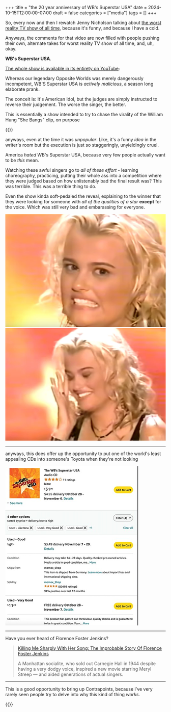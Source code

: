 +++
title = "the 20 year anniversary of WB's Superstar USA"
date = 2024-10-15T12:00:00-07:00
draft = false
categories = ["media"]
tags = []
+++

So, every now and then I rewatch Jenny Nicholson talking about [the worst reality TV show of all time](https://www.youtube.com/watch?v=JKFgn6tNU6w), because it's funny, and because I have a cold.

Anyways, the comments for that video are now filled with people pushing their own, alternate takes for worst reality TV show of all time, and, uh, okay.

**WB's Superstar USA**.

[The whole show is available in its entirety on YouTube](https://www.youtube.com/watch?v=sc3d-dB5vNg&list=PLyYhOnXik8uuHdjFyBAAdOUTEw-lyRPt7):

Whereas our legendary Opposite Worlds was merely dangerously incompetent, WB'S Superstar USA is _actively malicious_, a season long elaborate prank.

The conceit is: It's American Idol, but the judges are simply instructed to reverse their judgement. The worse the singer, the better.

This is essentially a show intended to try to chase the virality of the William Hung "She Bangs" clip, on purpose

{{<youtube PxOQriOSFdQ>}}

anyways, even at the time it was _unpopular_. Like, it's a funny _idea_ in the writer's room but the execution is just so staggeringly, unyieldingly cruel.

America _hated_ WB's Superstar USA, because very few people actually want to be _this_ mean.

Watching these awful singers go to _all of these effort_ - learning choreography, practicing, putting their whole ass into a competition where they were judged based on how unlistenably bad the final result was? This was terrible. This was a terrible thing to do.

Even the show kinda soft-pedaled the reveal, explaining to the winner that they were looking for someone with _all of the qualities of a star_ **except** for the voice. Which was still very bad and embarassing for everyone.

![](./yikes.png)
![](./yikes-2.png)

-----
anyways, this does offer up the opportunity to put one of the world's least appealing CDs into someone's Toyota when they're not looking

![](./superstar_usa.png)

-----

Have you ever heard of Florence Foster Jenkins?

> [Killing Me Sharply With Her Song: The Improbable Story Of Florence Foster Jenkins](https://www.npr.org/sections/deceptivecadence/2016/08/10/488724807/killing-me-sharply-with-her-song-the-improbable-story-of-florence-foster-jenkins)
>
> A Manhattan socialite, who sold out Carnegie Hall in 1944 despite having a very dodgy voice, inspired a new movie starring Meryl Streep — and aided generations of actual singers.

-----

This is a good opportunity to bring up Contrapoints, because I’ve very rarely seen people try to delve into why this kind of thing _works_.

{{<youtube vRBsaJPkt2Q>}}